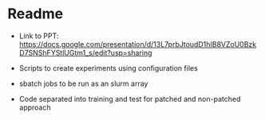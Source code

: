 # Readme


- Link to PPT: https://docs.google.com/presentation/d/13L7prbJtoudD1hIB8VZoU0BzkD7SNShFYStlUGtm1_s/edit?usp=sharing

- Scripts to create experiments using configuration files
- sbatch jobs to be run as an slurm array
- Code separated into training and test for patched and non-patched approach 
